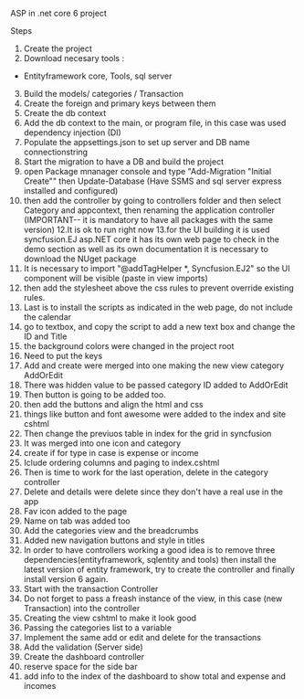 ASP in .net core 6 project

Steps

1. Create the project
2. Download necesary tools :

- Entityframework core, Tools, sql server

3. Build the models/ categories / Transaction
4. Create the foreign and primary keys between them
5. Create the db context
6. Add the db context to the main, or program file, in this case was used dependency injection (DI)
7. Populate the appsettings.json to set up server and DB name connectionstring
8. Start the migration to have a DB and build the project
9. open Package mnanager console and type "Add-Migration "Initial Create"" then Update-Database (Have SSMS and sql server express installed and configured)
10. then add the controller by going to controllers folder and then select Category and appcontext, then renaming the application controller (IMPORTANT-- it is mandatory to have all packages with the same version)
    12.It is ok to run right now
    13.for the UI building it is used syncfusion.EJ asp.NET core it has its own web page to check in the demo section as well as its own documentation it is necessary to download the NUget package
11. It is necessary to import "@addTagHelper \*, Syncfusion.EJ2" so the UI component will be visible (paste in view imports)
12. then add the stylesheet above the css rules to prevent override existing rules.
13. Last is to install the scripts as indicated in the web page, do not include the calendar
14. go to textbox, and copy the script to add a new text box and change the ID and Title
15. the background colors were changed in the project root
16. Need to put the keys
17. Add and create were merged into one making the new view category AddOrEdit
18. There was hidden value to be passed category ID added to AddOrEdit
19. Then button is going to be added too.
20. then add the buttons and align the html and css
21. things like button and font awesome were added to the index and site cshtml
22. Then change the previuos table in index for the grid in syncfusion
23. It was merged into one icon and category
24. create if for type in case is expense or income
25. Iclude ordering columns and paging to index.cshtml
26. Then is time to work for the last operation, delete in the category controller
27. Delete and details were delete since they don't have a real use in the app
28. Fav icon added to the page
29. Name on tab was added too
30. Add the categories view and the breadcrumbs  
31. Added new navigation buttons and style in titles
32. In order to have controllers working a good idea is to remove three dependencies(entityframework, sqlentity and tools) then install the latest version of entity framework, try to create the controller and finally install version 6 again.
33. Start with the transaction Controller
34. Do not forget to pass a freash instance of the view, in this case (new Transaction) into the controller 
35. Creating the view cshtml to make it look good
36. Passing the categories list to a variable
37. Implement the same add or edit and delete for the transactions
38. Add the validation (Server side)
39. Create the dashboard controller 
40. reserve space for the side bar
41. add info to the index of the dashboard to show total and expense and incomes

